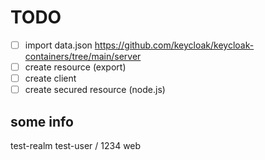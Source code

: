 # TODO

- [ ] import data.json
      https://github.com/keycloak/keycloak-containers/tree/main/server
- [ ] create resource (export)
- [ ] create client
- [ ] create secured resource (node.js)

## some info

test-realm
test-user / 1234
web
